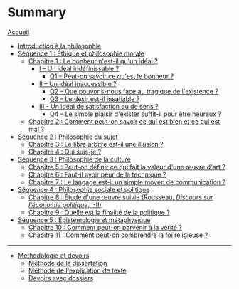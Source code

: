 # Summary

[Accueil](home.md)
- [Introduction à la philosophie](intro.md)
- [Séquence 1 : Éthique et philosophie morale](seq1.md)
	- [Chapitre 1 : Le bonheur n'est-il qu'un idéal ?](seq1-ch1.md)
		- [I – Un idéal indéfinissable ?]()
			- [Q1 – Peut-on savoir ce qu'est le bonheur ?]()
		- [II – Un idéal inaccessible ?]()
			- [Q2 – Que pouvons-nous face au tragique de l'existence ?]()
			- [Q3 – Le désir est-il insatiable ?]()
		- [III - Un idéal de satisfaction ou de sens ?]()
			- [Q4 – Le simple plaisir d'exister suffit-il pour être heureux ?]()
	- [Chapitre 2 : Comment peut-on savoir ce qui est bien et ce qui est mal ?]()
- [Séquence 2 : Philosophie du sujet]()
	- [Chapitre 3 : Le libre arbitre est-il une illusion ?]()
	- [Chapitre 4 : Qui suis-je ?]()
- [Séquence 3 : Philosophie de la culture]()
	- [Chapitre 5 : Peut-on définir ce qui fait la valeur d'une œuvre d'art ?]()
	- [Chapitre 6 : Faut-il avoir peur de la technique ?]()
	- [Chapitre 7 : Le langage est-il un simple moyen de communication ?]()
- [Séquence 4 : Philosophie sociale et politique]()
	- [Chapitre 8 : Étude d'une œuvre suivie (Rousseau, _Discours sur l'économie politique_, I-II)]()
	- [Chapitre 9 : Quelle est la finalité de la politique ?]()
- [Séquence 5 : Épistémologie et métaphysique]()
	- [Chapitre 10 : Comment peut-on parvenir à la vérité ?]()
	- [Chapitre 11 : Comment peut-on comprendre la foi religieuse ?]()
---
- [Méthodologie et devoirs]()
	- [Méthode de la dissertation]()
	- [Méthode de l'explication de texte]()
	- [Devoirs avec dossiers]()
